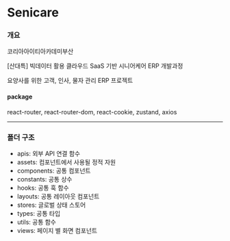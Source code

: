 # Senicare

### 개요
코리아아이티아카데미부산  
  
[산대특] 빅데이터 활용 클라우드 SaaS 기반 시니어케어 ERP 개발과정  
  
요양사를 위한 고객, 인사, 물자 관리 ERP 프로젝트

#### package
react-router, react-router-dom, react-cookie, zustand, axios

***

### 폴더 구조
  
- apis: 외부 API 연결 함수
- assets: 컴포넌트에서 사용될 정적 자원
- components: 공통 컴포넌트
- constants: 공통 상수
- hooks: 공통 훅 함수
- layouts: 공통 레이아웃 컴포넌트
- stores: 글로벌 상태 스토어
- types: 공통 타입
- utils: 공통 함수  
- views: 페이지 별 화면 컴포넌트  

